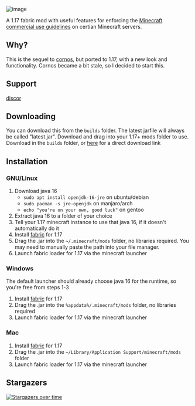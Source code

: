![image](https://raw.githubusercontent.com/cornos/Atomic/master/src/main/resources/assets/atomic/logo.png)

A 1.17 fabric mod with useful features for enforcing the [Minecraft commercial use guidelines](https://account.mojang.com/documents/commercial_guidelines#:~:text=sell%20entitlements%20that%20affect%20gameplay) on certian Minecraft servers. 

## Why?
This is the sequel to [cornos](https://cornos.cf), but ported to 1.17, with a new look and functionality. Cornos became a bit stale, so I decided to start this.

## Support
[discor](https://discord.gg/rvC7F798xQ)

## Downloading
You can download this from the `builds` folder. The latest jarfile will always be called "latest.jar". Download and drag into your 1.17+ mods folder to use.
Download in the `builds` folder, or [here](https://github.com/cornos/Atomic/raw/master/builds/latest.jar) for a direct download link

## Installation

### GNU/Linux <!--on top-->
1. Download java 16
   - `sudo apt install openjdk-16-jre` on ubuntu/debian
   - `sudo pacman -s jre-openjdk` on manjaro/arch
   - `echo "you're on your own, good luck"` on gentoo
   <!--tbh i never used fedora so I can't help them-->
2. Extract java 16 to a folder of your choice
3. Tell your 1.17 minecraft instance to use that java 16, if it doesn't automatically do it
4. Install [fabric](https://fabricmc.net/use/) for 1.17
5. Drag the .jar into the `~/.minecraft/mods` folder, no libraries required. You may need to manually paste the path into your file manager. 
6. Launch fabric loader for 1.17 via the minecraft launcher

### Windows
The default launcher should already choose java 16 for the runtime, so you're free from steps 1-3
1. Install [fabric](https://fabricmc.net/use/) for 1.17
2. Drag the .jar into the `%appdata%/.minecraft/mods` folder, no libraries required
3. Launch fabric loader for 1.17 via the minecraft launcher

### Mac
1. Install [fabric](https://fabricmc.net/use/) for 1.17
2. Drag the .jar into the `~/Library/Application Support/minecraft/mods` folder
3. Launch fabric loader for 1.17 via the minecraft launcher

## Stargazers

[![Stargazers over time](https://starchart.cc/cornos/Atomic.svg)](https://starchart.cc/cornos/Atomic)
